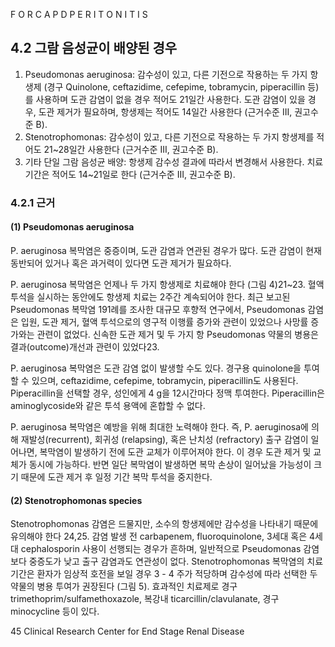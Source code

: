 F O R C A P D P E R I T O N I T I S

## 4.2 그람 음성균이 배양된 경우
1.  Pseudomonas aeruginosa: 감수성이 있고, 다른 기전으로 작용하는 두 가지 항생제 (경구 Quinolone, ceftazidime, cefepime, tobramycin, piperacillin 등)를 사용하며 도관 감염이 없을 경우 적어도 21일간 사용한다. 도관 감염이 있을 경우, 도관 제거가 필요하며, 항생제는 적어도 14일간 사용한다 (근거수준 III, 권고수준 B).
2.  Stenotrophomonas: 감수성이 있고, 다른 기전으로 작용하는 두 가지 항생제를 적어도 21~28일간 사용한다 (근거수준 III, 권고수준 B).
3.  기타 단일 그람 음성균 배양: 항생제 감수성 결과에 따라서 변경해서 사용한다. 치료기간은 적어도 14~21일로 한다 (근거수준 III, 권고수준 B).

### 4.2.1 근거

#### (1) Pseudomonas aeruginosa

P. aeruginosa 복막염은 중증이며, 도관 감염과 연관된 경우가 많다. 도관 감염이 현재 동반되어 있거나 혹은 과거력이 있다면 도관 제거가 필요하다.

P. aeruginosa 복막염은 언제나 두 가지 항생제로 치료해야 한다 (그림 4)21~23. 혈액 투석을 실시하는 동안에도 항생제 치료는 2주간 계속되어야 한다. 최근 보고된 Pseudomonas 복막염 191례를 조사한 대규모 후향적 연구에서, Pseudomonas 감염은 입원, 도관 제거, 혈액 투석으로의 영구적 이행률 증가와 관련이 있었으나 사망률 증가와는 관련이 없었다. 신속한 도관 제거 및 두 가지 항 Pseudomonas 약물의 병용은 결과(outcome)개선과 관련이 있었다23.

P. aeruginosa 복막염은 도관 감염 없이 발생할 수도 있다. 경구용 quinolone을 투여할 수 있으며, ceftazidime, cefepime, tobramycin, piperacillin도 사용된다. Piperacillin을 선택할 경우, 성인에게 4 g을 12시간마다 정맥 투여한다. Piperacillin은 aminoglycoside와 같은 투석 용액에 혼합할 수 없다.

P. aeruginosa 복막염은 예방을 위해 최대한 노력해야 한다. 즉, P. aeruginosa에 의해 재발성(recurrent), 회귀성 (relapsing), 혹은 난치성 (refractory) 출구 감염이 일어나면, 복막염이 발생하기 전에 도관 교체가 이루어져야 한다. 이 경우 도관 제거 및 교체가 동시에 가능하다. 반면 일단 복막염이 발생하면 복막 손상이 일어났을 가능성이 크기 때문에 도관 제거 후 일정 기간 복막 투석을 중지한다.

#### (2) Stenotrophomonas species

Stenotrophomonas 감염은 드물지만, 소수의 항생제에만 감수성을 나타내기 때문에 유의해야 한다 24,25. 감염 발생 전 carbapenem, fluoroquinolone, 3세대 혹은 4세대 cephalosporin 사용이 선행되는 경우가 흔하며, 일반적으로 Pseudomonas 감염보다 중증도가 낮고 출구 감염과도 연관성이 없다. Stenotrophomonas 복막염의 치료 기간은 환자가 임상적 호전을 보일 경우 3 - 4 주가 적당하며 감수성에 따라 선택한 두 약물의 병용 투여가 권장된다 (그림 5). 효과적인 치료제로 경구 trimethoprim/sulfamethoxazole, 복강내 ticarcillin/clavulanate, 경구 minocycline 등이 있다.

<PAGE>45
Clinical Research Center for End Stage Renal Disease